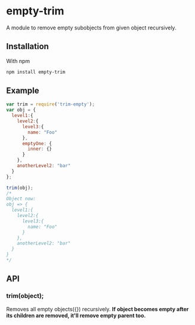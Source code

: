 # empty-trim
A module to remove empty subobjects from given object recursively.

## Installation
With npm
```bash
npm install empty-trim
```

## Example

```js
var trim = require('trim-empty');
var obj = {
  level1:{
    level2:{
      level3:{
        name: "Foo"
      },
      emptyOne: {
        inner: {}
      }
    },
    anotherLevel2: "bar"
  }
};

trim(obj); 
/*
Object now:
obj => {
  level1:{
    level2:{
      level3:{
        name: "Foo"
      }
    },
    anotherLevel2: "bar"
  }
}
*/
```

## API

### trim(object);

Removes all empty objects({}) recursively. **If object becomes empty after its children are removed, it'll remove empty parent too.**
